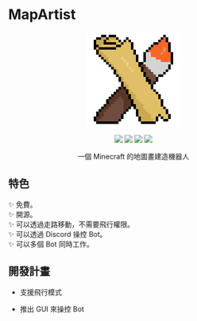# MapArtist

<p align="center">
  <img src="/images/logo.png" />
</p>

<p align="center">
  <img src="https://img.shields.io/github/downloads/JueXiuHuang/MapArtist/total" />
  <img src="https://img.shields.io/github/last-commit/JueXiuHuang/MapArtist" />
  <img src="https://img.shields.io/github/v/release/JueXiuHuang/MapArtist" />
  <img src="https://img.shields.io/github/license/JueXiuHuang/MapArtist" />
</p>

<p align="center">
  一個 Minecraft 的地圖畫建造機器人
</p>

## 特色

:sparkles: 免費。  
:sparkles: 開源。  
:sparkles: 可以透過走路移動，不需要飛行權限。  
:sparkles: 可以透過 Discord 操控 Bot。  
:sparkles: 可以多個 Bot 同時工作。  

## 開發計畫

- 支援飛行模式

- 推出 GUI 來操控 Bot

